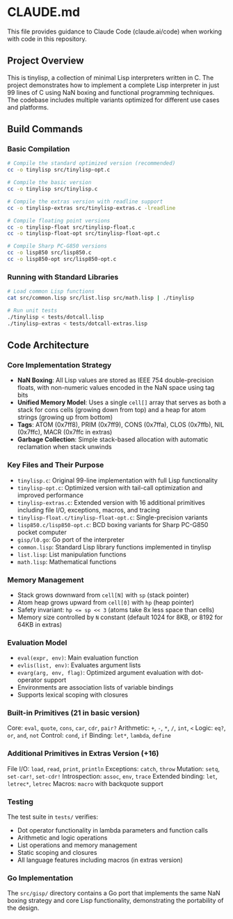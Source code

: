 # CLAUDE.md

This file provides guidance to Claude Code (claude.ai/code) when working with code in this repository.

## Project Overview

This is tinylisp, a collection of minimal Lisp interpreters written in C. The project demonstrates how to implement a complete Lisp interpreter in just 99 lines of C using NaN boxing and functional programming techniques. The codebase includes multiple variants optimized for different use cases and platforms.

## Build Commands

### Basic Compilation
```bash
# Compile the standard optimized version (recommended)
cc -o tinylisp src/tinylisp-opt.c

# Compile the basic version
cc -o tinylisp src/tinylisp.c

# Compile the extras version with readline support
cc -o tinylisp-extras src/tinylisp-extras.c -lreadline

# Compile floating point versions
cc -o tinylisp-float src/tinylisp-float.c
cc -o tinylisp-float-opt src/tinylisp-float-opt.c

# Compile Sharp PC-G850 versions
cc -o lisp850 src/lisp850.c
cc -o lisp850-opt src/lisp850-opt.c
```

### Running with Standard Libraries
```bash
# Load common Lisp functions
cat src/common.lisp src/list.lisp src/math.lisp | ./tinylisp

# Run unit tests
./tinylisp < tests/dotcall.lisp
./tinylisp-extras < tests/dotcall-extras.lisp
```

## Code Architecture

### Core Implementation Strategy
- **NaN Boxing**: All Lisp values are stored as IEEE 754 double-precision floats, with non-numeric values encoded in the NaN space using tag bits
- **Unified Memory Model**: Uses a single `cell[]` array that serves as both a stack for cons cells (growing down from top) and a heap for atom strings (growing up from bottom)
- **Tags**: ATOM (0x7ff8), PRIM (0x7ff9), CONS (0x7ffa), CLOS (0x7ffb), NIL (0x7ffc), MACR (0x7ffc in extras)
- **Garbage Collection**: Simple stack-based allocation with automatic reclamation when stack unwinds

### Key Files and Their Purpose
- `tinylisp.c`: Original 99-line implementation with full Lisp functionality
- `tinylisp-opt.c`: Optimized version with tail-call optimization and improved performance
- `tinylisp-extras.c`: Extended version with 16 additional primitives including file I/O, exceptions, macros, and tracing
- `tinylisp-float.c/tinylisp-float-opt.c`: Single-precision variants
- `lisp850.c/lisp850-opt.c`: BCD boxing variants for Sharp PC-G850 pocket computer
- `gisp/l0.go`: Go port of the interpreter
- `common.lisp`: Standard Lisp library functions implemented in tinylisp
- `list.lisp`: List manipulation functions
- `math.lisp`: Mathematical functions

### Memory Management
- Stack grows downward from `cell[N]` with `sp` (stack pointer)
- Atom heap grows upward from `cell[0]` with `hp` (heap pointer)
- Safety invariant: `hp <= sp << 3` (atoms take 8x less space than cells)
- Memory size controlled by `N` constant (default 1024 for 8KB, or 8192 for 64KB in extras)

### Evaluation Model
- `eval(expr, env)`: Main evaluation function
- `evlis(list, env)`: Evaluates argument lists
- `evarg(arg, env, flag)`: Optimized argument evaluation with dot-operator support
- Environments are association lists of variable bindings
- Supports lexical scoping with closures

### Built-in Primitives (21 in basic version)
Core: `eval`, `quote`, `cons`, `car`, `cdr`, `pair?`
Arithmetic: `+`, `-`, `*`, `/`, `int`, `<`
Logic: `eq?`, `or`, `and`, `not`
Control: `cond`, `if`
Binding: `let*`, `lambda`, `define`

### Additional Primitives in Extras Version (+16)
File I/O: `load`, `read`, `print`, `println`
Exceptions: `catch`, `throw`
Mutation: `setq`, `set-car!`, `set-cdr!`
Introspection: `assoc`, `env`, `trace`
Extended binding: `let`, `letrec*`, `letrec`
Macros: `macro` with backquote support

### Testing
The test suite in `tests/` verifies:
- Dot operator functionality in lambda parameters and function calls
- Arithmetic and logic operations
- List operations and memory management
- Static scoping and closures
- All language features including macros (in extras version)

### Go Implementation
The `src/gisp/` directory contains a Go port that implements the same NaN boxing strategy and core Lisp functionality, demonstrating the portability of the design.